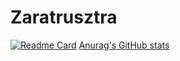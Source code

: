 # Zaratrusztra
<!-- [![Anurag's GitHub stats](https://github-readme-stats.vercel.app/api?username=Zaratrusztra)](https://github.com/Zaratrusztra/github-readme-stats) -->
[![Readme Card](https://github-readme-stats.vercel.app/api/pin/?username=Zaratrusztra&repo=github-readme-stats)](https://github.com/anuraghazra/github-readme-stats)
[Anurag's GitHub stats](https://github-readme-stats.vercel.app/api?username=Zaratrusztra&show_icons=true&theme=radical)
